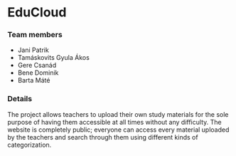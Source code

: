 # EduCloud

### Team members
- Jani Patrik
- Tamáskovits Gyula Ákos
- Gere Csanád
- Bene Dominik
- Barta Máté

### Details
The project allows teachers to upload their own study materials for the sole purpose of having them accessible at all times without any difficulty. The website is completely public; everyone can access every material uploaded by the teachers and search through them using different kinds of categorization.
